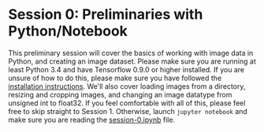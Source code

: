 # Session 0: Preliminaries with Python/Notebook

This preliminary session will cover the basics of working with image data in Python, and creating an image dataset.  Please make sure you are running at least Python 3.4 and have Tensorflow 0.9.0 or higher installed.  If you are unsure of how to do this, please make sure you have followed the [installation instructions](../README.md#installation-preliminaries).  We'll also cover loading images from a directory, resizing and cropping images, and changing an image datatype from unsigned int to float32.  If you feel comfortable with all of this, please feel free to skip straight to Session 1.  Otherwise, launch `jupyter notebook` and make sure you are reading the [session-0.ipynb](session-0.ipynb) file. 
